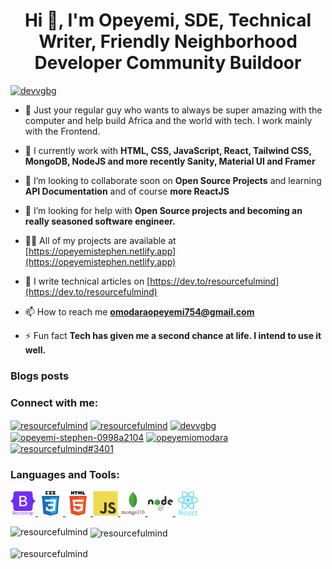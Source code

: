 <h1 align="center">Hi 👋, I'm Opeyemi, SDE, Technical Writer, Friendly Neighborhood Developer Community Buildoor  </h1>

<p align="left"> <a href="https://twitter.com/devvgbg" target="blank"><img src="https://img.shields.io/twitter/follow/devvgbg?logo=twitter&style=for-the-badge" alt="devvgbg" /></a> </p>

- 🔭 Just your regular guy who wants to always be super amazing with the computer and help build Africa and the world with tech. I work mainly with the Frontend.

- 🌱 I currently work with **HTML, CSS, JavaScript, React, Tailwind CSS, MongoDB, NodeJS and more recently Sanity, Material UI and Framer**

- 👯 I’m looking to collaborate soon on **Open Source Projects** and learning **API Documentation** and of course **more ReactJS**

- 🤝 I’m looking for help with **Open Source projects and becoming an really seasoned software engineer.**

- 👨‍💻 All of my projects are available at [https://opeyemistephen.netlify.app](https://opeyemistephen.netlify.app)

- 📝 I write technical articles on [https://dev.to/resourcefulmind](https://dev.to/resourcefulmind)

- 📫 How to reach me **omodaraopeyemi754@gmail.com**

- ⚡ Fun fact **Tech has given me a second chance at life. I intend to use it well.**

### Blogs posts
<!-- BLOG-POST-LIST:START -->
<!-- BLOG-POST-LIST:END -->

<h3 align="left">Connect with me:</h3>
<p align="left">
<a href="https://codepen.io/resourcefulmind" target="blank"><img align="center" src="https://raw.githubusercontent.com/rahuldkjain/github-profile-readme-generator/master/src/images/icons/Social/codepen.svg" alt="resourcefulmind" height="30" width="40" /></a>
<a href="https://dev.to/resourcefulmind" target="blank"><img align="center" src="https://cdn.jsdelivr.net/npm/simple-icons@3.0.1/icons/dev-dot-to.svg" alt="resourcefulmind" height="30" width="40" /></a>
<a href="https://twitter.com/devvgbg" target="blank"><img align="center" src="https://raw.githubusercontent.com/rahuldkjain/github-profile-readme-generator/master/src/images/icons/Social/twitter.svg" alt="devvgbg" height="30" width="40" /></a>
<a href="https://linkedin.com/in/opeyemi-stephen-0998a2104" target="blank"><img align="center" src="https://raw.githubusercontent.com/rahuldkjain/github-profile-readme-generator/master/src/images/icons/Social/linked-in-alt.svg" alt="opeyemi-stephen-0998a2104" height="30" width="40" /></a>
<a href="https://www.behance.net/opeyemiomodara" target="blank"><img align="center" src="https://raw.githubusercontent.com/rahuldkjain/github-profile-readme-generator/master/src/images/icons/Social/behance.svg" alt="opeyemiomodara" height="30" width="40" /></a>
<a href="https://discord.gg/resourcefulmind#3401" target="blank"><img align="center" src="https://raw.githubusercontent.com/rahuldkjain/github-profile-readme-generator/master/src/images/icons/Social/discord.svg" alt="resourcefulmind#3401" height="30" width="40" /></a>
</p>

<h3 align="left">Languages and Tools:</h3>
<p align="left"> <a href="https://getbootstrap.com" target="_blank"> <img src="https://raw.githubusercontent.com/devicons/devicon/master/icons/bootstrap/bootstrap-plain-wordmark.svg" alt="bootstrap" width="40" height="40"/> </a> <a href="https://www.w3schools.com/css/" target="_blank"> <img src="https://raw.githubusercontent.com/devicons/devicon/master/icons/css3/css3-original-wordmark.svg" alt="css3" width="40" height="40"/> </a> <a href="https://www.w3.org/html/" target="_blank"> <img src="https://raw.githubusercontent.com/devicons/devicon/master/icons/html5/html5-original-wordmark.svg" alt="html5" width="40" height="40"/> </a> <a href="https://developer.mozilla.org/en-US/docs/Web/JavaScript" target="_blank"> <img src="https://raw.githubusercontent.com/devicons/devicon/master/icons/javascript/javascript-original.svg" alt="javascript" width="40" height="40"/> </a> <a href="https://www.mongodb.com/" target="_blank"> <img src="https://raw.githubusercontent.com/devicons/devicon/master/icons/mongodb/mongodb-original-wordmark.svg" alt="mongodb" width="40" height="40"/> </a> <a href="https://nodejs.org" target="_blank"> <img src="https://raw.githubusercontent.com/devicons/devicon/master/icons/nodejs/nodejs-original-wordmark.svg" alt="nodejs" width="40" height="40"/> </a> <a href="https://reactjs.org/" target="_blank"> <img src="https://raw.githubusercontent.com/devicons/devicon/master/icons/react/react-original-wordmark.svg" alt="react" width="40" height="40"/> </a> </p>

<p><img align="left" src="https://github-readme-stats.vercel.app/api/top-langs?username=resourcefulmind&show_icons=true&locale=en&layout=compact" alt="resourcefulmind" /></p>

<p>&nbsp;<img align="center" src="https://github-readme-stats.vercel.app/api?username=resourcefulmind&show_icons=true&locale=en" alt="resourcefulmind" /></p>

<p><img align="center" src="https://github-readme-streak-stats.herokuapp.com/?user=resourcefulmind&" alt="resourcefulmind" /></p>
